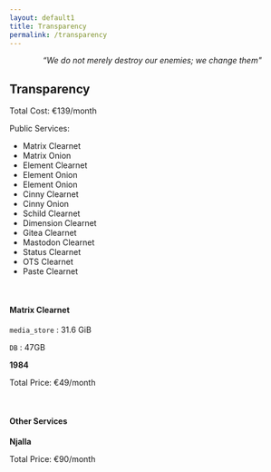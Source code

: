 ```yaml
---
layout: default1
title: Transparency
permalink: /transparency
---
```


<div style="text-align:center;">
<p><i>“We do not merely destroy our enemies; we change them"</i></p>
</div>

## Transparency

Total Cost: €139/month

Public Services:

- Matrix Clearnet
- Matrix Onion
- Element Clearnet
- Element Onion
- Element Onion
- Cinny Clearnet
- Cinny Onion
- Schild Clearnet
- Dimension Clearnet
- Gitea Clearnet
- Mastodon Clearnet
- Status Clearnet
- OTS Clearnet
- Paste Clearnet

<br>

#### Matrix Clearnet

`media_store` : 31.6 GiB

`DB` : 47GB

**1984**

Total Price: €49/month

<br>

#### Other Services

**Njalla**

Total Price: €90/month